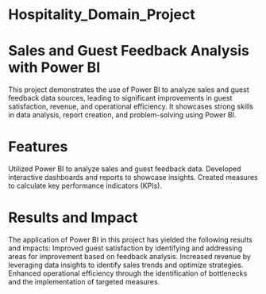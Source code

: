 # Hospitality_Domain_Project
# **Sales and Guest Feedback Analysis with Power BI**

This project demonstrates the use of Power BI to analyze sales and guest feedback data sources, leading to significant 
improvements in guest satisfaction, revenue, and operational efficiency. It showcases strong skills in data analysis, 
report creation, and problem-solving using Power BI.

# **Features**

Utilized Power BI to analyze sales and guest feedback data.
Developed interactive dashboards and reports to showcase insights.
Created measures to calculate key performance indicators (KPIs).

# **Results and Impact**

The application of Power BI in this project has yielded the following results and impacts:
Improved guest satisfaction by identifying and addressing areas for improvement based on feedback analysis.
Increased revenue by leveraging data insights to identify sales trends and optimize strategies.
Enhanced operational efficiency through the identification of bottlenecks and the implementation of targeted measures.
